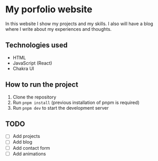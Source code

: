 # My porfolio website

In this website I show my projects and my skills. I also will have a blog where I write about my experiences and thoughts.

## Technologies used

- HTML
- JavaScript (React)
- Chakra UI

## How to run the project

1. Clone the repository
2. Run `pnpm install` (previous installation of pnpm is required)
3. Run `pnpm dev` to start the development server

## TODO

- [ ] Add projects
- [ ] Add blog
- [ ] Add contact form
- [ ] Add animations

